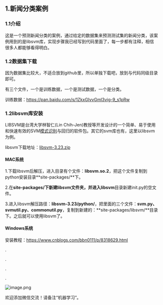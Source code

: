 ## 1.新闻分类案例

### 1.1介绍

这是一个预测新闻分类的案例，通过给定的数据集来预测测试集的新闻分类，该案例用到的是libsvm库，实现步骤我已经写到代码里面了，每一步都有注释，相信很多人都能够看得明白。

### 1.2数据集下载

因为数据集比较大，不适合放到github里，所以单独下载吧，放到与代码同级目录即可。

有三个文件，一个是训练数据，一个是测试数据，一个是分类。

训练数据：https://pan.baidu.com/s/1ZkxGIvvGml3vig-9_s1pRw

### 1.2libsvm库安装

LIBSVM是台湾大学林智仁(Lin Chih-Jen)教授等开发设计的一个简单、易于使用和快速有效的SVM[模式识别](https://baike.baidu.com/item/%E6%A8%A1%E5%BC%8F%E8%AF%86%E5%88%AB/295301)与回归的软件包。其它的svm库也有，这里以libsvm为例。

libsvm下载地址：[libsvm-3.23.zip](http://www.csie.ntu.edu.tw/~cjlin/cgi-bin/libsvm.cgi?+http://www.csie.ntu.edu.tw/~cjlin/libsvm+zip)

#### MAC系统

1.下载libsvm后解压，进入目录有个文件：**libsvm.so.2**，把这个文件复制到python安装目录**site-packages/**下。

2.在**site-packages/**下新建libsvm文件夹，并进入**libsvm**目录新建init.py的空文件。

3.进入libsvm解压路径：**libsvm-3.23/python/**，把里面的三个文件：**svm.py、svmutil.py、commonutil.py**，复制到新建的：**site-packages/libsvm/**目录下。之后就可以使用libsvm了。

#### Windows系统

安装教程：https://www.cnblogs.com/bbn0111/p/8318629.html

.

.

.

.

![image.png](https://upload-images.jianshu.io/upload_images/13876065-08b587647d14267c.png?imageMogr2/auto-orient/strip%7CimageView2/2/w/1240)

欢迎添加微信交流！请备注“机器学习”。

